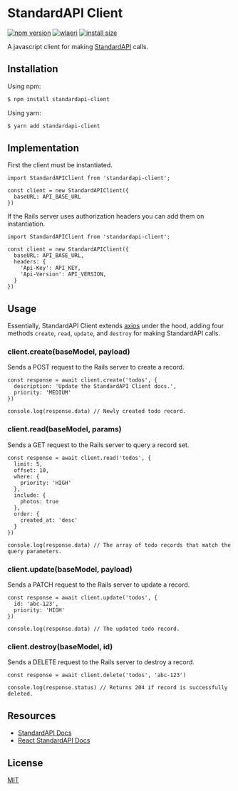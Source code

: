 # StandardAPI Client
[![npm version](https://img.shields.io/npm/v/standardapi-client.svg?style=flat-square)](https://www.npmjs.org/package/standardapi-client)
[![wlaeri](https://circleci.com/gh/wlaeri/standardapi-client.svg?style=svg)](https://circleci.com/gh/wlaeri/standardapi-client/4)
[![install size](https://packagephobia.now.sh/badge?p=standardapi-client)](https://packagephobia.now.sh/result?p=standardapi-client)

A javascript client for making [StandardAPI](https://github.com/waratuman/standardapi) calls.

## Installation

Using npm:

```bash
$ npm install standardapi-client
```

Using yarn:

```bash
$ yarn add standardapi-client
```

## Implementation

First the client must be instantiated.

```node
import StandardAPIClient from 'standardapi-client';

const client = new StandardAPIClient({
  baseURL: API_BASE_URL
})
```

If the Rails server uses authorization headers you can add them on instantiation.

```node
import StandardAPIClient from 'standardapi-client';

const client = new StandardAPIClient({
  baseURL: API_BASE_URL,
  headers: {
    'Api-Key': API_KEY,
    'Api-Version': API_VERSION,
  }
})
```

## Usage
Essentially, StandardAPI Client extends [axios](https://github.com/axios/axios) under the hood, adding four methods `create`, `read`, `update`, and `destroy` for making StandardAPI calls.

### client.create(baseModel, payload)
Sends a POST request to the Rails server to create a record.

```node
const response = await client.create('todos', {
  description: 'Update the StandardAPI Client docs.',
  priority: 'MEDIUM'
})

console.log(response.data) // Newly created todo record.
```

### client.read(baseModel, params)
Sends a GET request to the Rails server to query a record set.

```node
const response = await client.read('todos', {
  limit: 5,
  offset: 10,
  where: {
    priority: 'HIGH'
  },
  include: {
    photos: true
  },
  order: {
    created_at: 'desc'
  }
})

console.log(response.data) // The array of todo records that match the query parameters.
```

### client.update(baseModel, payload)
Sends a PATCH request to the Rails server to update a record.

```node
const response = await client.update('todos', {
  id: 'abc-123',
  priority: 'HIGH'
})

console.log(response.data) // The updated todo record.
```

### client.destroy(baseModel, id)
Sends a DELETE request to the Rails server to destroy a record.

```node
const response = await client.delete('todos', 'abc-123')

console.log(response.status) // Returns 204 if record is successfully deleted.
```

## Resources

* [StandardAPI Docs](https://github.com/waratuman/standardapi)
* [React StandardAPI Docs](https://github.com/wlaeri/react-standardapi)

## License

[MIT](LICENSE)
